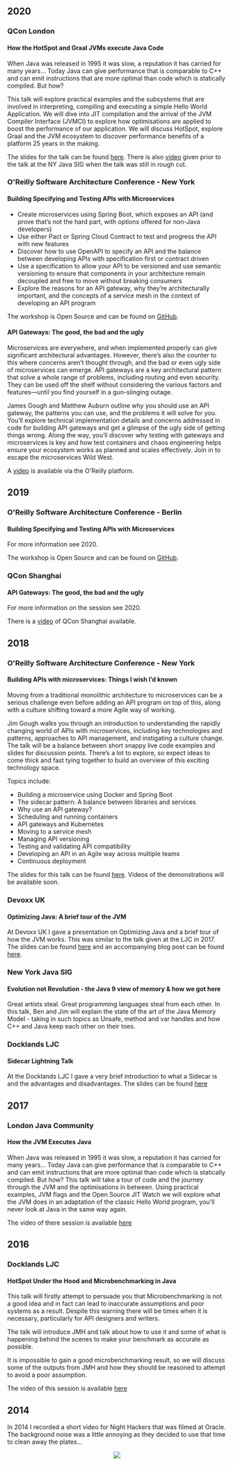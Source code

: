 ## 2020

### QCon London
#### How the HotSpot and Graal JVMs execute Java Code

When Java was released in 1995 it was slow, a reputation it has carried for many years… 
Today Java can give performance that is comparable to C++ and can emit instructions that are more optimal than code which is statically compiled. But how?  

This talk will explore practical examples and the subsystems that are involved in interpreting, compiling and executing a simple Hello World Application. 
We will dive into JIT compilation and the arrival of the JVM Compiler Interface (JVMCI) to explore how optimisations are applied to boost the performance of our application. 
We will discuss HotSpot, explore Graal and the JVM ecosystem to discover performance benefits of a platform 25 years in the making.

The slides for the talk can be found [here](/assets/slide-decks/graal-compiler-java-printable.pdf).
There is also [video](https://youtu.be/oIcU6Emxj_s) given prior to the talk at the NY Java SIG when the talk was still in rough cut.

### O'Reilly Software Architecture Conference - New York
#### Building Specifying and Testing APIs with Microservices 

* Create microservices using Spring Boot, which exposes an API (and prove that’s not the hard part, with options offered for non-Java developers)
* Use either Pact or Spring Cloud Contract to test and progress the API with new features
* Discover how to use OpenAPI to specify an API and the balance between developing APIs with specification first or contract driven
* Use a specification to allow your API to be versioned and use semantic versioning to ensure that components in your architecture remain decoupled and free to move without breaking consumers
* Explore the reasons for an API gateway, why they’re architecturally important, and the concepts of a service mesh in the context of developing an API program

The workshop is Open Source and can be found on [GitHub](https://github.com/jpgough/api-workshop).

#### API Gateways: The good, the bad and the ugly

Microservices are everywhere, and when implemented properly can give significant architectural advantages. 
However, there’s also the counter to this where concerns aren’t thought through, and the bad or even ugly side of microservices can emerge. 
API gateways are a key architectural pattern that solve a whole range of problems, including routing and even security. 
They can be used off the shelf without considering the various factors and features—until you find yourself in a gun-slinging outage.

James Gough and Matthew Auburn outline why you should use an API gateway, the patterns you can use, and the problems it will solve for you. 
You’ll explore technical implementation details and concerns addressed in code for building API gateways and get a glimpse of the ugly side of getting things wrong. 
Along the way, you’ll discover why testing with gateways and microservices is key and how test containers and chaos engineering helps ensure your ecosystem works as planned and scales effectively. 
Join in to escape the microservices Wild West.

A [video](https://learning.oreilly.com/videos/oreilly-software-architecture/0636920333777/0636920333777-video329463) is available via the O'Reilly platform. 

## 2019

### O'Reilly Software Architecture Conference - Berlin
#### Building Specifying and Testing APIs with Microservices 

For more information see 2020.

The workshop is Open Source and can be found on [GitHub](https://github.com/jpgough/api-workshop).

### QCon Shanghai
#### API Gateways: The good, the bad and the ugly

For more information on the session see 2020.

There is a [video](https://www.youtube.com/watch?v=SuXfTm2xVPA) of QCon Shanghai available.

## 2018

### O'Reilly Software Architecture Conference - New York
#### Building APIs with microservices: Things I wish I’d known

Moving from a traditional monolithic architecture to microservices can be a serious challenge even before adding an API program on top of this, along with a culture shifting toward a more Agile way of working.

Jim Gough walks you through an introduction to understanding the rapidly changing world of APIs with microservices, including key technologies and patterns, approaches to API management, and instigating a culture change. 
The talk will be a balance between short snappy live code examples and slides for discussion points. 
There’s a lot to explore, so expect ideas to come thick and fast tying together to build an overview of this exciting technology space.

Topics include:

* Building a microservice using Docker and Spring Boot
* The sidecar pattern: A balance between libraries and services
* Why use an API gateway?
* Scheduling and running containers
* API gateways and Kubernetes
* Moving to a service mesh
* Managing API versioning
* Testing and validating API compatibility
* Developing an API in an Agile way across multiple teams
* Continuous deployment

The slides for this talk can be found [here](assets/slide-decks/api-microservices.pdf).
Videos of the demonstrations will be available soon.

### Devoxx UK
#### Optimizing Java: A brief tour of the JVM

At Devoxx UK I gave a presentation on Optimizing Java and a brief tour of how the JVM works. 
This was similar to the talk given at the LJC in 2017.
The slides can be found [here](/assets/slide-decks/optimizing-java.pdf) and an accompanying blog post can be found [here](/blog/2018/05/11/optimizing-java).


### New York Java SIG
#### Evolution not Revolution - the Java 9 view of memory & how we got here

Great artists steal. Great programming languages steal from each other. 
In this talk, Ben and Jim will explain the state of the art of the Java Memory Model - taking in such topics as Unsafe, method and var handles and how C++ and Java keep each other on their toes.


### Docklands LJC
#### Sidecar Lightning Talk

At the Docklands LJC I gave a very brief introduction to what a Sidecar is and the advantages and disadvantages.
The slides can be found [here](/assets/slide-decks/sidecar.pdf)

## 2017

### London Java Community
#### How the JVM Executes Java

When Java was released in 1995 it was slow, a reputation it has carried for many years... 
Today Java can give performance that is comparable to C++ and can emit instructions that are more optimal than code which is statically compiled. 
But how? This talk will take a tour of code and the journey through the JVM and the optimisations in between. 
Using practical examples, JVM flags and the Open Source JIT Watch we will explore what the JVM does in an adaptation of the classic Hello World program, 
you'll never look at Java in the same way again.

The video of there session is available [here](https://skillsmatter.com/skillscasts/10565-how-the-jvm-executes-java#video)

## 2016

### Docklands LJC
#### HotSpot Under the Hood and Microbenchmarking in Java

This talk will firstly attempt to persuade you that Microbenchmarking is not a good idea and in fact can lead to inaccurate 
assumptions and poor systems as a result. 
Despite this warning there will be times when it is necessary, particularly for API designers and writers.

The talk will introduce JMH and talk about how to use it and some of what is happening behind the scenes to make your 
benchmark as accurate as possible.

It is impossible to gain a good microbenchmarking result, so we will discuss some of the outputs from JMH and how 
they should be reasoned to attempt to avoid a poor assumption.

The video of this session is available [here](https://www.youtube.com/watch?v=Sdara8XLEfc)

## 2014 

In 2014 I recorded a short video for Night Hackers that was filmed at Oracle. 
The background noise was a little annoying as they decided to use that time to clean away the plates... 

<div align="center">
  <a href="https://www.youtube.com/watch?v=OIg9lNpMJew"><img src="https://img.youtube.com/vi/OIg9lNpMJew/0.jpg"></a>
</div>